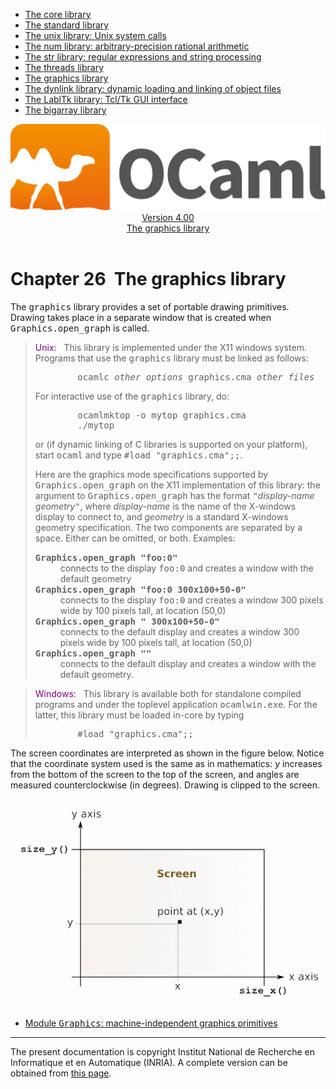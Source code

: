 <!-- ((! set title Manual !)) ((! set documentation !)) ((! set manual !)) ((! set nobreadcrumb !)) -->
<div class="manual content"><ul class="part_menu"><li><a href="manual034.html">The core library</a></li><li><a href="manual035.html">The standard library</a></li><li><a href="manual036.html">The unix library: Unix system calls</a></li><li><a href="manual037.html">The num library: arbitrary-precision rational arithmetic</a></li><li><a href="manual038.html">The str library: regular expressions and string processing</a></li><li><a href="manual039.html">The threads library</a></li><li class="active"><a href="manual040.html">The graphics library</a></li><li><a href="manual041.html">The dynlink library: dynamic loading and linking of object files</a></li><li><a href="manual042.html">The LablTk library: Tcl/Tk GUI interface</a></li><li><a href="manual043.html">The bigarray library</a></li></ul><header><nav class="toc brand"><a class="brand" href="https://ocaml.org/"><img src="colour-logo-gray.svg" class="svg" alt="OCaml"></a></nav><nav class="toc"><div class="toc_version"><a href="/docs" id="version-select">Version 4.00</a></div><div class="toc_title"><a href="#">The graphics library</a></div></nav></header>




<h1 class="chapter"><a name="htoc304"><span>Chapter 26</span></a>&nbsp;&nbsp;The graphics library</h1><p>The <tt>graphics</tt> library provides a set of portable drawing primitives.
Drawing takes place
in a separate window that is created when <tt>Graphics.open_graph</tt> is called.</p><blockquote class="quote"><font color="purple">Unix:</font>&nbsp;&nbsp;
This library is implemented under the X11 windows system. 
Programs that use the <tt>graphics</tt> library must be linked as follows:
<pre>        ocamlc <i>other options</i> graphics.cma <i>other files</i>
</pre>
For interactive use of the <tt>graphics</tt> library, do:
<pre>        ocamlmktop -o mytop graphics.cma
        ./mytop
</pre>
or (if dynamic linking of C libraries is supported on your platform),
start <tt>ocaml</tt> and type <tt>#load "graphics.cma";;</tt>.<p>Here are the graphics mode specifications supported by
<tt>Graphics.open_graph</tt> on
the X11 implementation of this library:
the argument to <tt>Graphics.open_graph</tt> has the format
<tt>"</tt><i>display-name geometry</i><tt>"</tt>,
where <i>display-name</i> is the name of the X-windows display to
connect to, and <i>geometry</i> is a standard X-windows geometry
specification. The two components are separated by a space. Either can
be omitted, or both. Examples:
</p><dl class="description"><dt class="dt-description">
<b><tt>Graphics.open_graph "foo:0"</tt></b></dt><dd class="dd-description">
connects to the display <tt>foo:0</tt> and creates a window with the default geometry
</dd><dt class="dt-description"><b><tt>Graphics.open_graph "foo:0 300x100+50-0"</tt></b></dt><dd class="dd-description">
connects to the display <tt>foo:0</tt> and creates a window 300 pixels wide
by 100 pixels tall, at location (50,0)
</dd><dt class="dt-description"><b><tt>Graphics.open_graph " 300x100+50-0"</tt></b></dt><dd class="dd-description">
connects to the default display and creates a window 300 pixels wide
by 100 pixels tall, at location (50,0)
</dd><dt class="dt-description"><b><tt>Graphics.open_graph ""</tt></b></dt><dd class="dd-description">
connects to the default display and creates a window with the default
geometry.
</dd></dl></blockquote><blockquote class="quote"><font color="purple">Windows:</font>&nbsp;&nbsp;
This library is available both for standalone compiled programs and
under the toplevel application <tt>ocamlwin.exe</tt>. For the latter, this
library must be loaded in-core by typing
<pre>        #load "graphics.cma";;
</pre></blockquote><p>The screen coordinates are interpreted as shown in the figure below.
Notice that the coordinate system used is the same as in mathematics:
<i>y</i> increases from the bottom of the screen to the top of the screen,
and angles are measured counterclockwise (in degrees).
Drawing is clipped to the screen.
</p><div class="center">
<img src="libgraph.gif">
</div><ul class="ftoc2"><li class="li-links">
<a href="../../api/4.00/Graphics.html">Module <tt>Graphics</tt>: machine-independent graphics primitives</a>
</li></ul><hr>





<div class="copyright">The present documentation is copyright Institut National de Recherche en Informatique et en Automatique (INRIA). A complete version can be obtained from <a href="http://caml.inria.fr/pub/docs/manual-ocaml/">this page</a>.</div></div>